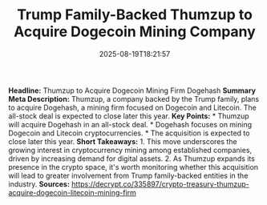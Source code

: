 ﻿---
title: "Trump Family-Backed Thumzup to Acquire Dogecoin Mining Company"
date: "2025-08-19T18:21:57"
category: "Markets"
summary: ""
slug: "trump familybacked thumzup to acquire dogecoin mining compan"
source_urls:
  - "https://decrypt.co/335897/crypto-treasury-thumzup-acquire-dogecoin-litecoin-mining-firm"
seo:
  title: "Trump Family-Backed Thumzup to Acquire Dogecoin Mining Company | Hash n Hedge"
  description: ""
  keywords: ["news", "markets", "brief"]
---
**Headline:** Thumzup to Acquire Dogecoin Mining Firm Dogehash  **Summary Meta Description:** Thumzup, a company backed by the Trump family, plans to acquire Dogehash, a mining firm focused on Dogecoin and Litecoin. The all-stock deal is expected to close later this year.  **Key Points:**  * Thumzup will acquire Dogehash in an all-stock deal. * Dogehash focuses on mining Dogecoin and Litecoin cryptocurrencies. * The acquisition is expected to close later this year.  **Short Takeaways:**  1. This move underscores the growing interest in cryptocurrency mining among established companies, driven by increasing demand for digital assets. 2. As Thumzup expands its presence in the crypto space, it's worth monitoring whether this acquisition will lead to greater involvement from Trump family-backed entities in the industry.  **Sources:** https://decrypt.co/335897/crypto-treasury-thumzup-acquire-dogecoin-litecoin-mining-firm 
